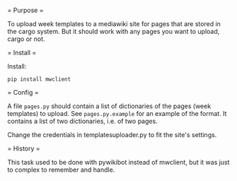= Purpose =

To upload week templates to a mediawiki site for pages that are stored in the cargo system. But it should work with any pages you want to upload, cargo or not.


= Install =

Install:

    pip install mwclient

= Config =

A file ```pages.py``` should contain a list of dictionaries of the pages (week templates) to upload. See ```pages.py.example``` for an example of the format. It contains a list of two dictionaries, i.e. of two pages.

Change the credentials in templatesuploader.py to fit the site's settings. 

= History =

This task used to be done with pywikibot instead of mwclient, but it was just to complex to remember and handle.
